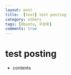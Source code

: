 ```yaml
---
layout: post
title:  [test] test posting
category: others
tags: [Ubuntu, 우분투]
comments: true
---
```


# test posting
- contents
